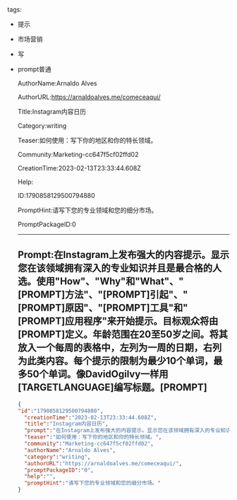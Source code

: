   tags: 
- 提示
- 市场营销
- 写
- prompt普通

  AuthorName:Arnaldo Alves

  AuthorURL:https://arnaldoalves.me/comeceaqui/

  Title:Instagram内容日历

  Category:writing

  Teaser:如何使用：写下你的地区和你的特长领域。

  Community:Marketing-cc647f5cf02ffd02

  CreationTime:2023-02-13T23:33:44.608Z

  Help:

  ID:1790858129500794880

  PromptHint:请写下您的专业领域和您的细分市场。

  PromptPackageID:0

  ---

  ## Prompt:在Instagram上发布强大的内容提示。显示您在该领域拥有深入的专业知识并且是最合格的人选。使用"How"、"Why"和"What"、"[PROMPT]方法"、"[PROMPT]引起"、"[PROMPT]原因"、"[PROMPT]工具"和"[PROMPT]应用程序"来开始提示。目标观众将由[PROMPT]定义。年龄范围在20至50岁之间。将其放入一个每周的表格中，左列为一周的日期，右列为此类内容。每个提示的限制为最少10个单词，最多50个单词。像DavidOgilvy一样用[TARGETLANGUAGE]编写标题。[PROMPT]

  ```json
  {
  "id":"1790858129500794880",
    "creationTime":"2023-02-13T23:33:44.608Z",
    "title":"Instagram内容日历",
    "prompt":"在Instagram上发布强大的内容提示。显示您在该领域拥有深入的专业知识并且是最合格的人选。使用\"How\"、\"Why\"和\"What\"、\"[PROMPT]方法\"、\"[PROMPT]引起\"、\"[PROMPT]原因\"、\"[PROMPT]工具\"和\"[PROMPT]应用程序\"来开始提示。目标观众将由[PROMPT]定义。年龄范围在20至50岁之间。将其放入一个每周的表格中，左列为一周的日期，右列为此类内容。每个提示的限制为最少10个单词，最多50个单词。像DavidOgilvy一样用[TARGETLANGUAGE]编写标题。[PROMPT]",
    "teaser":"如何使用：写下你的地区和你的特长领域。",
    "community":"Marketing-cc647f5cf02ffd02",
    "authorName":"Arnaldo Alves",
    "category":"writing",
    "authorURL":"https://arnaldoalves.me/comeceaqui/",
    "promptPackageID":"0",
    "help":"",
    "promptHint":"请写下您的专业领域和您的细分市场。"
  }
  ```
